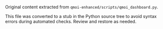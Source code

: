 Original content extracted from `qmoi-enhanced/scripts/qmoi_dashboard.py`.

This file was converted to a stub in the Python source tree to avoid syntax
errors during automated checks. Review and restore as needed.
